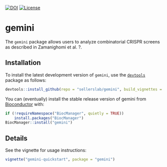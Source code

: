 
<!-- README.md is generated from README.Rmd. Please edit that file -->

[![DOI](https://zenodo.org/badge/175870293.svg)](https://zenodo.org/badge/latestdoi/175870293)
[![License](https://img.shields.io/badge/License-BSD%203--Clause-orange.svg)](https://opensource.org/licenses/BSD-3-Clause)

# gemini

The `gemini` package allows users to analyze combinatorial CRISPR
screens as described in Zamanighomi et al. ?.

## Installation

To install the latest development version of `gemini`, use the
[`devtools`](%22https://github.com/r-lib/devtools%22) package as
follows:

``` r
devtools::install_github(repo = "sellerslab/gemini", build_vignettes = TRUE)
```

You can (eventually) install the stable release version of gemini from
[Bioconductor](https://www.bioconductor.org/) with:

``` r
if (!requireNamespace("BiocManager", quietly = TRUE))
    install.packages("BiocManager")
BiocManager::install("gemini")
```

## Details

See the vignette for usage instructions:

``` r
vignette("gemini-quickstart", package = "gemini")
```
